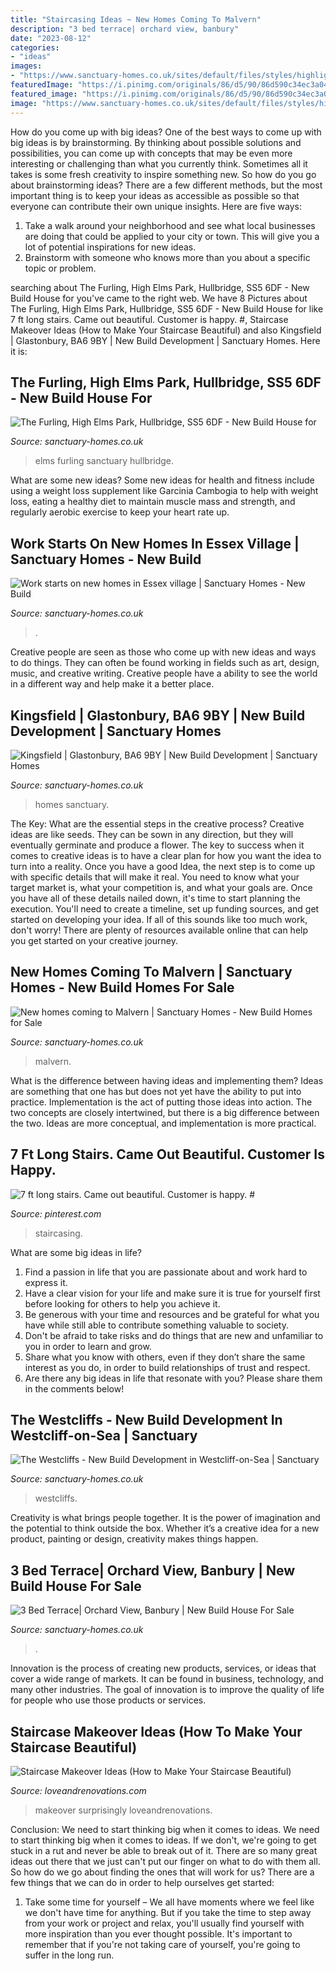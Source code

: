 ```yaml
---
title: "Staircasing Ideas ~ New Homes Coming To Malvern"
description: "3 bed terrace| orchard view, banbury"
date: "2023-08-12"
categories:
- "ideas"
images:
- "https://www.sanctuary-homes.co.uk/sites/default/files/styles/highlight/public/quick_media/westcliffs-essex-cgi-header-image.jpg?itok=Uia13_hc"
featuredImage: "https://i.pinimg.com/originals/86/d5/90/86d590c34ec3a04786356de0620d2ce9.jpg"
featured_image: "https://i.pinimg.com/originals/86/d5/90/86d590c34ec3a04786356de0620d2ce9.jpg"
image: "https://www.sanctuary-homes.co.uk/sites/default/files/styles/highlight/public/quick_media/anchor-lane-potential-banner.jpg?itok=esmCKyBz"
---
```



How do you come up with big ideas?
One of the best ways to come up with big ideas is by brainstorming. By thinking about possible solutions and possibilities, you can come up with concepts that may be even more interesting or challenging than what you currently think. Sometimes all it takes is some fresh creativity to inspire something new. So how do you go about brainstorming ideas? There are a few different methods, but the most important thing is to keep your ideas as accessible as possible so that everyone can contribute their own unique insights. Here are five ways: 
1) Take a walk around your neighborhood and see what local businesses are doing that could be applied to your city or town. This will give you a lot of potential inspirations for new ideas. 
2) Brainstorm with someone who knows more than you about a specific topic or problem.

	

		
searching about The Furling, High Elms Park, Hullbridge, SS5 6DF - New Build House for you've came to the right web. We have 8 Pictures about The Furling, High Elms Park, Hullbridge, SS5 6DF - New Build House for like 7 ft long stairs. Came out beautiful. Customer is happy. #, Staircase Makeover Ideas (How to Make Your Staircase Beautiful) and also Kingsfield | Glastonbury, BA6 9BY | New Build Development | Sanctuary Homes. Here it is:
		
    
## The Furling, High Elms Park, Hullbridge, SS5 6DF - New Build House For

<img loading=lazy src="https://www.sanctuary-homes.co.uk/sites/default/files/styles/highlight/public/quick_media/high-elms-the-furling-header.jpg?itok=FpnYAM6R" onerror="this.onerror=null;this.src='https://tse4.mm.bing.net/th?id=OIP.DgKfcFpVwNrtOsafpFAQfgHaDg&amp;pid=15.1';" alt="The Furling, High Elms Park, Hullbridge, SS5 6DF - New Build House for">

_Source: sanctuary-homes.co.uk_

>elms furling sanctuary hullbridge. 

	

What are some new ideas?
Some new ideas for health and fitness include using a weight loss supplement like Garcinia Cambogia to help with weight loss, eating a healthy diet to maintain muscle mass and strength, and regularly aerobic exercise to keep your heart rate up.

    
## Work Starts On New Homes In Essex Village | Sanctuary Homes - New Build

<img loading=lazy src="https://www.sanctuary-homes.co.uk/sites/default/files/styles/highlight/public/quick_media/anchor-lane-potential-banner.jpg?itok=esmCKyBz" onerror="this.onerror=null;this.src='https://tse4.mm.bing.net/th?id=OIP.EOTXiISt5cy-9rwwe4vNwgHaDg&amp;pid=15.1';" alt="Work starts on new homes in Essex village | Sanctuary Homes - New Build">

_Source: sanctuary-homes.co.uk_

>. 

	

Creative people are seen as those who come up with new ideas and ways to do things. They can often be found working in fields such as art, design, music, and creative writing. Creative people have a ability to see the world in a different way and help make it a better place.

    
## Kingsfield | Glastonbury, BA6 9BY | New Build Development | Sanctuary Homes

<img loading=lazy src="https://www.sanctuary-homes.co.uk/sites/default/files/quick_media/glastonbury-cgi-teaser-may-2019.jpg" onerror="this.onerror=null;this.src='https://tse3.mm.bing.net/th?id=OIP.XKakcCy0-KHYTGwVy4DkhwHaIp&amp;pid=15.1';" alt="Kingsfield | Glastonbury, BA6 9BY | New Build Development | Sanctuary Homes">

_Source: sanctuary-homes.co.uk_

>homes sanctuary. 

	

The Key: What are the essential steps in the creative process?
Creative ideas are like seeds. They can be sown in any direction, but they will eventually germinate and produce a flower. The key to success when it comes to creative ideas is to have a clear plan for how you want the idea to turn into a reality. Once you have a good Idea, the next step is to come up with specific details that will make it real. You need to know what your target market is, what your competition is, and what your goals are. Once you have all of these details nailed down, it's time to start planning the execution. You'll need to create a timeline, set up funding sources, and get started on developing your idea. If all of this sounds like too much work, don't worry! There are plenty of resources available online that can help you get started on your creative journey.

    
## New Homes Coming To Malvern | Sanctuary Homes - New Build Homes For Sale

<img loading=lazy src="https://www.sanctuary-homes.co.uk/sites/default/files/styles/highlight/public/quick_media/New-homes-coming-to-Malvern.jpg?itok=FwSosCBX" onerror="this.onerror=null;this.src='https://tse1.mm.bing.net/th?id=OIP.0C4UixLa9jE9bE6IXZMQlAHaDg&amp;pid=15.1';" alt="New homes coming to Malvern | Sanctuary Homes - New Build Homes for Sale">

_Source: sanctuary-homes.co.uk_

>malvern. 

	

What is the difference between having ideas and implementing them?
Ideas are something that one has but does not yet have the ability to put into practice. Implementation is the act of putting those ideas into action. The two concepts are closely intertwined, but there is a big difference between the two. Ideas are more conceptual, and implementation is more practical.

    
## 7 Ft Long Stairs. Came Out Beautiful. Customer Is Happy. #

<img loading=lazy src="https://i.pinimg.com/originals/86/d5/90/86d590c34ec3a04786356de0620d2ce9.jpg" onerror="this.onerror=null;this.src='https://tse3.mm.bing.net/th?id=OIP.h1aH3u6mA1cnvSep51Wv0QHaHa&amp;pid=15.1';" alt="7 ft long stairs. Came out beautiful. Customer is happy. #">

_Source: pinterest.com_

>staircasing. 

	

What are some big ideas in life?
1. Find a passion in life that you are passionate about and work hard to express it.
2. Have a clear vision for your life and make sure it is true for yourself first before looking for others to help you achieve it.
3. Be generous with your time and resources and be grateful for what you have while still able to contribute something valuable to society.
4. Don't be afraid to take risks and do things that are new and unfamiliar to you in order to learn and grow.
5. Share what you know with others, even if they don’t share the same interest as you do, in order to build relationships of trust and respect. 
6. Are there any big ideas in life that resonate with you? Please share them in the comments below!

    
## The Westcliffs - New Build Development In Westcliff-on-Sea | Sanctuary

<img loading=lazy src="https://www.sanctuary-homes.co.uk/sites/default/files/styles/highlight/public/quick_media/westcliffs-essex-cgi-header-image.jpg?itok=Uia13_hc" onerror="this.onerror=null;this.src='https://tse2.mm.bing.net/th?id=OIP.iXun4b96KmQU2iprzhcM8AHaDg&amp;pid=15.1';" alt="The Westcliffs - New Build Development in Westcliff-on-Sea | Sanctuary">

_Source: sanctuary-homes.co.uk_

>westcliffs. 

	

Creativity is what brings people together. It is the power of imagination and the potential to think outside the box. Whether it’s a creative idea for a new product, painting or design, creativity makes things happen.

    
## 3 Bed Terrace| Orchard View, Banbury | New Build House For Sale

<img loading=lazy src="https://www.sanctuary-homes.co.uk/sites/default/files/styles/highlight/public/quick_media/orchard-view-3-bedroom-terraced-house-cgi.jpg?itok=YAg-9_Je" onerror="this.onerror=null;this.src='https://tse3.mm.bing.net/th?id=OIP.JgHLag0iqUIzLuewlPA2PwHaDg&amp;pid=15.1';" alt="3 Bed Terrace| Orchard View, Banbury | New Build House For Sale">

_Source: sanctuary-homes.co.uk_

>. 

	

Innovation is the process of creating new products, services, or ideas that cover a wide range of markets. It can be found in business, technology, and many other industries. The goal of innovation is to improve the quality of life for people who use those products or services.

    
## Staircase Makeover Ideas (How To Make Your Staircase Beautiful)

<img loading=lazy src="https://cdn.statically.io/img/www.loveandrenovations.com/wp-content/uploads/2016/08/StaircaseTransformations.jpg?quality=100&amp;f=auto" onerror="this.onerror=null;this.src='https://tse4.mm.bing.net/th?id=OIP.5yN4P0KL69xCTI7WLX3-7gHaLG&amp;pid=15.1';" alt="Staircase Makeover Ideas (How to Make Your Staircase Beautiful)">

_Source: loveandrenovations.com_

>makeover surprisingly loveandrenovations. 

	

Conclusion: We need to start thinking big when it comes to ideas.
We need to start thinking big when it comes to ideas. If we don't, we're going to get stuck in a rut and never be able to break out of it. There are so many great ideas out there that we just can't put our finger on what to do with them all. So how do we go about finding the ones that will work for us? There are a few things that we can do in order to help ourselves get started: 
1) Take some time for yourself – We all have moments where we feel like we don't have time for anything. But if you take the time to step away from your work or project and relax, you'll usually find yourself with more inspiration than you ever thought possible. It's important to remember that if you're not taking care of yourself, you're going to suffer in the long run.

